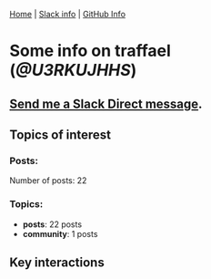[Home](https://kelu124.github.io/echommunity/) | [Slack info](https://kelu124.github.io/echommunity/) | [GitHub Info](https://kelu124.github.io/echommunity/github.html)

# Some info on __traffael__ (_@U3RKUJHHS_)


## [Send me a Slack Direct message](https://echopen.slack.com/messages/@traffael/).

## Topics of interest

### Posts: 

Number of posts: 22

### Topics:

* __posts__: 22 posts
* __community__: 1 posts

## Key interactions 

